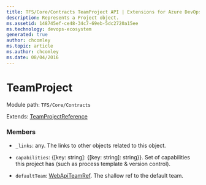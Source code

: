 ```yaml
---
title: TFS/Core/Contracts TeamProject API | Extensions for Azure DevOps Services
description: Represents a Project object.
ms.assetid: 148745ef-ce48-34c7-69eb-5dc2720a15ee
ms.technology: devops-ecosystem
generated: true
author: chcomley
ms.topic: article
ms.author: chcomley
ms.date: 08/04/2016
---
```


# TeamProject

Module path: `TFS/Core/Contracts`

Extends: [TeamProjectReference](../../../TFS/DistributedTask/Contracts/TeamProjectReference.md)

### Members

* `_links`: any. The links to other objects related to this object.

* `capabilities`: {[key: string]: {[key: string]: string}}. Set of capabilities this project has (such as process template &amp; version control).

* `defaultTeam`: [WebApiTeamRef](../../../TFS/Core/Contracts/WebApiTeamRef.md). The shallow ref to the default team.

